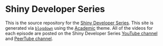 # Shiny Developer Series

This is the source repository for the [Shiny Developer Series](https://shinydevseries.com). This site is generated via [`blogdown`](https://github.com/rstudio/blogdown) using the [Academic](https://themes.gohugo.io/academic/) theme.  All of the videos for each episode are posted on the Shiny Developer Series [YouTube channel](https://www.youtube.com/channel/UCwQ7lkY6YWzZjT807Itbvtw) and [PeerTube channel](https://peertube.linuxrocks.online/video-channels/shiny_dev_series/videos).
